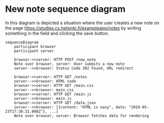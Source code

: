 # New note sequence diagram
In this diagram is depicted a situation where the user creates a new note on the page https://studies.cs.helsinki.fi/exampleapp/notes by writing something in the field and clicking the save button.

```mermaid
sequenceDiagram
    participant browser
    participant server

    browser->>server: HTTP POST /new_note
    Note over browser, server: User submits a new note
    server-->>browser: Status Code 302 Found, URL redirect

    browser->>server: HTTP GET /notes
    server-->>browser: HTML code
    browser->>server: HTTP GET /main.css
    server-->>browser: main.css
    browser->>server: HTTP GET /main.js
    server-->>browser: main.js
    browser->>server: HTTP GET /data.json
    server-->>browser: [{content: "HTML is easy", date: "2019-05-23T17:30:31.098Z"}, ...]
    Note over browser, server: Browser fetches data for rendering
